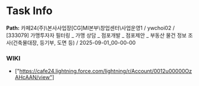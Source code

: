 # Task Info

**Path:** 카페24(주)\본사사업장\[CG]MI본부\창업센터\사업운영1 / ywchoi02 / [333079] 가맹투자자 필터링 _ 가맹 상담 _ 점포개발 _ 점포제안 _ 부동산 물건 정보 조사(건축물대장, 등기부, 도면 등) / 2025-09-01_00-00-00

### WIKI
- ["https://cafe24.lightning.force.com/lightning/r/Account/0012u00000OzAHcAAN/view"]

